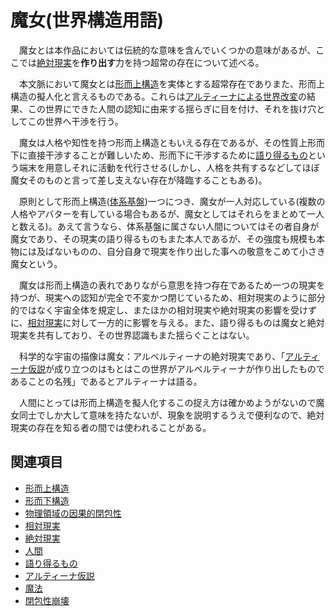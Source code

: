 # 魔女(世界構造用語)

　魔女とは本作品においては伝統的な意味を含んでいくつかの意味があるが、ここでは[絶対現実](0302絶対現実.md)を**作り出す**力を持つ超常の存在について述べる。

　本文脈において魔女とは[形而上構造](0201形而上構造.md)を実体とする超常存在でありまた、形而上構造の擬人化と言えるものである。これらは[アルティーナによる世界改変](../../歴史・事象/0001閉包性崩壊.md)の結果、この世界にできた人間の認知に由来する揺らぎに目を付け、それを抜け穴としてこの世界へ干渉を行う。

　魔女は人格や知性を持つ形而上構造ともいえる存在であるが、その性質上形而下に直接干渉することが難しいため、形而下に干渉するために[語り得るもの](0305語り得るもの.md)という端末を用意しそれに活動を代行させる(しかし、人格を共有するなどしてほぼ魔女そのものと言って差し支えない存在が降臨することもある)。

　原則として形而上構造([体系基盤](../異能用語/0003体系基盤.md))一つにつき、魔女が一人対応している(複数の人格やアバターを有している場合もあるが、魔女としてはそれらをまとめて一人と数える)。あえて言うなら、体系基盤に属さない人間についてはその者自身が魔女であり、その現実の語り得るものもまた本人であるが、その強度も規模も本物には及ばないものの、自分自身で現実を作り出した事への敬意をこめて小さき魔女という。

　魔女は形而上構造の表れでありながら意思を持つ存在であるため一つの現実を持つが、現実への認知が完全で不変かつ閉じているため、相対現実のように部分的ではなく宇宙全体を規定し、またほかの相対現実や絶対現実の影響を受けずに、[相対現実](0301相対現実.md)に対して一方的に影響を与える。また、語り得るものは魔女と絶対現実を共有しており、その世界認識もまた揺らぐことはない。

　科学的な宇宙の描像は魔女：アルベルティーナの絶対現実であり、「[アルティーナ仮説](0306アルティーナ仮説.md)が成り立つのはもとはこの世界がアルベルティーナが作り出したものであることの名残」であるとアルティーナは語る。

　人間にとっては形而上構造を擬人化するこの捉え方は確かめようがないので魔女同士でしか大して意味を持たないが、現象を説明するうえで便利なので、絶対現実の存在を知る者の間では使われることがある。

## 関連項目

- [形而上構造](0201形而上構造.md)
- [形而下構造](0202形而下構造.md)
- [物理領域の因果的閉包性](0203物理領域の因果的閉包性.md)
- [相対現実](0301相対現実.md)
- [絶対現実](0302絶対現実.md)
- [人間](0304人間.md)
- [語り得るもの](0305語り得るもの.md)
- [アルティーナ仮説](0306アルティーナ仮説.md)
- [魔法](../異能用語/0002魔法.md)
- [閉包性崩壊](../../歴史・事象/0001閉包性崩壊.md)
